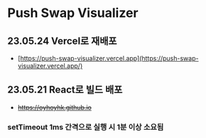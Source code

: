 # Push Swap Visualizer

## 23.05.24 Vercel로 재배포
* [https://push-swap-visualizer.vercel.app](https://push-swap-visualizer.vercel.app/)

## 23.05.21 React로 빌드 배포

* ~~https://oyhoyhk.github.io~~

### setTimeout 1ms 간격으로 실행 시 1분 이상 소요됨
